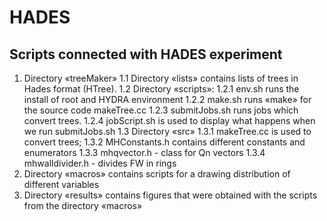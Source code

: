 # HADES
## Scripts connected with HADES experiment
1. Directory «treeMaker»
  1.1 Directory «lists» contains lists of trees in Hades format (HTree).
  1.2 Directory «scripts»:
    1.2.1 env.sh runs the install of root and HYDRA environment
    1.2.2 make.sh runs «make» for the source code makeTree.cc
    1.2.3 submitJobs.sh runs jobs which convert trees.
    1.2.4 jobScript.sh is used to display what happens when we run submitJobs.sh
  1.3 Directory «src»
    1.3.1 makeTree.cc is used to convert trees; 
    1.3.2 MHConstants.h contains different constants and enumerators
    1.3.3 mhqvector.h - class for Qn vectors
    1.3.4 mhwalldivider.h - divides FW in rings
2. Directory «macros» contains scripts for a drawing distribution of different variables 
3. Directory «results» contains figures that were obtained with the scripts from the directory «macros» 
